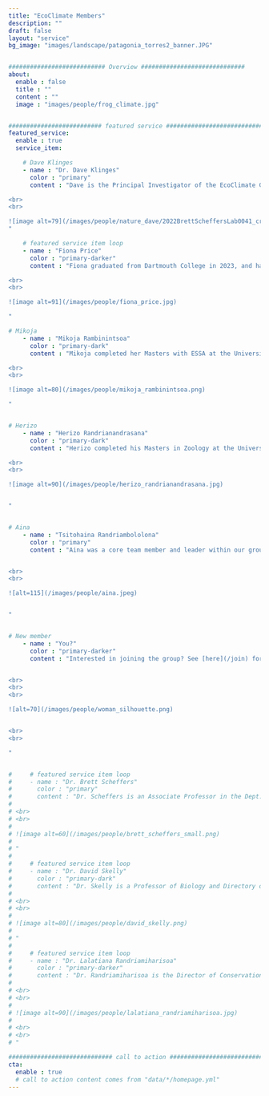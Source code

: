 ```yaml
---
title: "EcoClimate Members"
description: ""
draft: false
layout: "service"
bg_image: "images/landscape/patagonia_torres2_banner.JPG"


########################### Overview #############################
about:
  enable : false
  title : ""
  content : ""
  image : "images/people/frog_climate.jpg"


########################## featured service ############################
featured_service:
  enable : true
  service_item:

    # Dave Klinges
    - name : "Dr. Dave Klinges"
      color : "primary"
      content : "Dave is the Principal Investigator of the EcoClimate Group. He is currently a Postdoctoral Associate at Yale University and an incoming Assistant Professor at Rutgers University. See [here](/about/) for more.  

<br>
<br>

![image alt=79](/images/people/nature_dave/2022BrettScheffersLab0041_cropped.jpg)
"

    # featured service item loop
    - name : "Fiona Price"
      color : "primary-darker"
      content : "Fiona graduated from Dartmouth College in 2023, and has been a core collaborator on research exploring the efficacy of local community members for wildlife monitoring in protected areas in Madagascar.

<br>
<br>

![image alt=91](/images/people/fiona_price.jpg) 

"

# Mikoja
    - name : "Mikoja Rambinintsoa"
      color : "primary-dark"
      content : "Mikoja completed her Masters with ESSA at the University of Antananarivo, through which she now is pursuing her PhD. We have collaborated on her work exploring the impacts of climate change on radiated tortoises, _Astrochelys radiata._  

<br>
<br>

![image alt=80](/images/people/mikoja_rambinintsoa.png) 

"


# Herizo
    - name : "Herizo Randrianandrasana"
      color : "primary-dark"
      content : "Herizo completed his Masters in Zoology at the University of Fianarantsoa, and is now a Research Project Manager at Health in Harmony. He is a collaborator on amphibian thermal and landscape ecology work.

<br>
<br>

![image alt=90](/images/people/herizo_randrianandrasana.jpg) 


"


# Aina
    - name : "Tsitohaina Randriambololona"
      color : "primary"
      content : "Aina was a core team member and leader within our group from 2019 - 2022, directing many in-country operations in Madagascar especially pertaining to amphibian ecology and multimedia. He sadly passed away at an early age due to a sudden bout of malaria. Please consider supporting the [Randriambololona Memorial Fellowship](https://www.gofundme.com/f/aina-madagascar-film-fellowship), which supports Malagasy students for training in [wildlife filmmaking](https://www.madagascarfilmandphotography.com/scholarship-program). 


<br>
<br>

![alt=115](/images/people/aina.jpeg) 


"


# New member
    - name : "You?"
      color : "primary-darker"
      content : "Interested in joining the group? See [here](/join) for more information about current opportunities. 


<br>
<br>
<br>

![alt=70](/images/people/woman_silhouette.png) 


<br>
<br>

"


#     # featured service item loop
#     - name : "Dr. Brett Scheffers"
#       color : "primary"
#       content : "Dr. Scheffers is an Associate Professor in the Dept. of Wildife Ecology and Conservation, and served as my PhD advisor (2019 - 2024). [Website](https://www.schefferslab.com/)  
# 
# <br>
# <br>
# 
# ![image alt=60](/images/people/brett_scheffers_small.png)
# 
# "
#       
#     # featured service item loop
#     - name : "Dr. David Skelly"
#       color : "primary-dark"
#       content : "Dr. Skelly is a Professor of Biology and Directory of the Peabody History Museum and Yale University. [Website](https://campuspress.yale.edu/skellylab/)
# 
# <br>
# <br>
# 
# ![image alt=80](/images/people/david_skelly.png) 
# 
# "
# 
#     # featured service item loop
#     - name : "Dr. Lalatiana Randriamiharisoa"
#       color : "primary-darker"
#       content : "Dr. Randriamiharisoa is the Director of Conservation and Research at Madagascar National Parks.
# 
# <br>
# <br>
# 
# ![image alt=90](/images/people/lalatiana_randriamiharisoa.jpg) 
# 
# <br>
# <br>
# "

############################# call to action #################################
cta:
  enable : true
  # call to action content comes from "data/*/homepage.yml"
---
```


